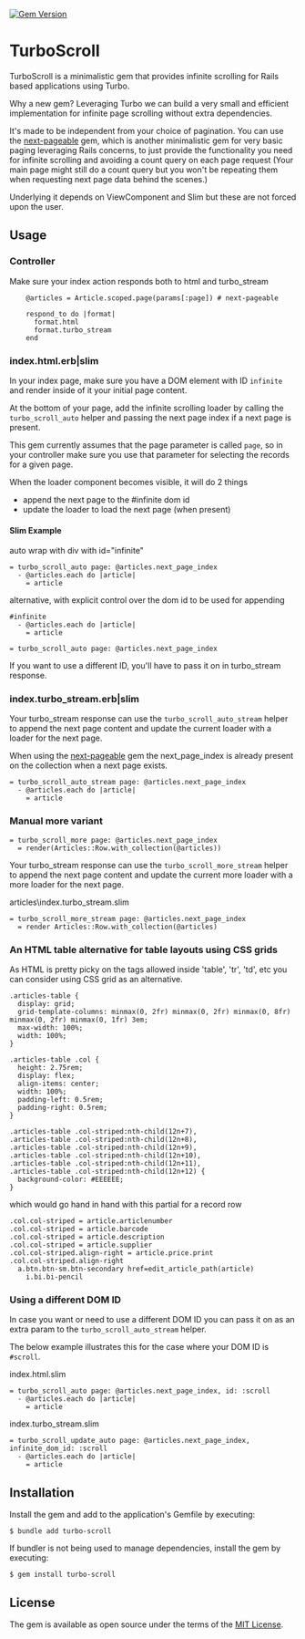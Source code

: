 [![Gem Version](https://badge.fury.io/rb/turbo-scroll.svg)](https://badge.fury.io/rb/turbo-scroll)

# TurboScroll

TurboScroll is a minimalistic gem that provides infinite scrolling for Rails based applications
using Turbo.

Why a new gem? Leveraging Turbo we can build a very small and efficient implementation
for infinite page scrolling without extra dependencies.

It's made to be independent from your choice of pagination.
You can use the [next-pageable](https://github.com/allcrux/next-pageable) gem, which
is another minimalistic gem for very basic paging leveraging Rails concerns, to just
provide the functionality you need for infinite scrolling and avoiding a count query
on each page request (Your main page might still do a count query but you won't
be repeating them when requesting next page data behind the scenes.)


Underlying it depends on ViewComponent and Slim but these are not forced upon the user.

## Usage

### Controller

Make sure your index action responds both to html and turbo_stream

```
    @articles = Article.scoped.page(params[:page]) # next-pageable

    respond_to do |format|
      format.html
      format.turbo_stream
    end
```

### index.html.erb|slim

In your index page, make sure you have a DOM element with ID `infinite`
and render inside of it your initial page content.

At the bottom of your page, add the infinite scrolling loader
by calling the `turbo_scroll_auto` helper and passing the next page index
if a next page is present.

This gem currently assumes that the page parameter is called `page`, so in
your controller make sure you use that parameter for selecting
the records for a given page.

When the loader component becomes visible, it will do 2 things

- append the next page to the #infinite dom id
- update the loader to load the next page (when present)

#### Slim Example

auto wrap with div with id="infinite"

```
= turbo_scroll_auto page: @articles.next_page_index
  - @articles.each do |article|
    = article
```

alternative, with explicit control over the dom id to be used for appending

```
#infinite
  - @articles.each do |article|
    = article

= turbo_scroll_auto page: @articles.next_page_index
```

If you want to use a different ID, you'll have to pass it on in turbo_stream response.

### index.turbo_stream.erb|slim

Your turbo_stream response can use the `turbo_scroll_auto_stream` helper to
append the next page content and update the current loader with a
loader for the next page.

When using the [next-pageable](https://github.com/allcrux/next-pageable) gem
the next_page_index is already present on the collection when a next page exists.

```
= turbo_scroll_auto_stream page: @articles.next_page_index
  - @articles.each do |article|
    = article
```

### Manual more variant

```
= turbo_scroll_more page: @articles.next_page_index
  = render(Articles::Row.with_collection(@articles))
```

Your turbo_stream response can use the `turbo_scroll_more_stream` helper to
append the next page content and update the current more loader with a
more loader for the next page.

articles\index.turbo_stream.slim

```
= turbo_scroll_more_stream page: @articles.next_page_index
  = render Articles::Row.with_collection(@articles)
```

### An HTML table alternative for table layouts using CSS grids

As HTML is pretty picky on the tags allowed inside 'table', 'tr', 'td', etc you
can consider using CSS grid as an alternative.

```
.articles-table {
  display: grid;
  grid-template-columns: minmax(0, 2fr) minmax(0, 2fr) minmax(0, 8fr) minmax(0, 2fr) minmax(0, 1fr) 3em;
  max-width: 100%;
  width: 100%;
}

.articles-table .col {
  height: 2.75rem;
  display: flex;
  align-items: center;
  width: 100%;
  padding-left: 0.5rem;
  padding-right: 0.5rem;
}

.articles-table .col-striped:nth-child(12n+7),
.articles-table .col-striped:nth-child(12n+8),
.articles-table .col-striped:nth-child(12n+9),
.articles-table .col-striped:nth-child(12n+10),
.articles-table .col-striped:nth-child(12n+11),
.articles-table .col-striped:nth-child(12n+12) {
  background-color: #EEEEEE;
}
```

which would go hand in hand with this partial for a record row

```
.col.col-striped = article.articlenumber
.col.col-striped = article.barcode
.col.col-striped = article.description
.col.col-striped = article.supplier
.col.col-striped.align-right = article.price.print
.col.col-striped.align-right
  a.btn.btn-sm.btn-secondary href=edit_article_path(article)
    i.bi.bi-pencil
```


### Using a different DOM ID

In case you want or need to use a different DOM ID you
can pass it on as an extra param to the `turbo_scroll_auto_stream` helper.

The below example illustrates this for the case where your
DOM ID is `#scroll`.

index.html.slim

```
= turbo_scroll_auto page: @articles.next_page_index, id: :scroll
  - @articles.each do |article|
    = article
```

index.turbo_stream.slim

```
= turbo_scroll_update_auto page: @articles.next_page_index, infinite_dom_id: :scroll
  - @articles.each do |article|
    = article
```

## Installation

Install the gem and add to the application's Gemfile by executing:

    $ bundle add turbo-scroll

If bundler is not being used to manage dependencies, install the gem by executing:

    $ gem install turbo-scroll

## License

The gem is available as open source under the terms of the [MIT License](https://opensource.org/licenses/MIT).
